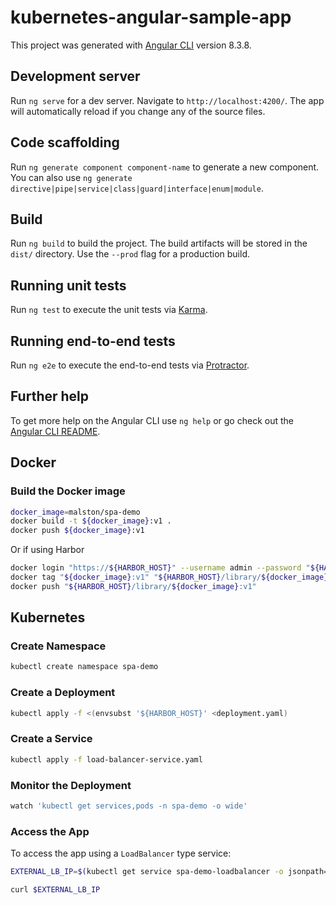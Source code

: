 # kubernetes-angular-sample-app

This project was generated with [Angular CLI](https://github.com/angular/angular-cli) version 8.3.8.

## Development server

Run `ng serve` for a dev server. Navigate to `http://localhost:4200/`. The app will automatically reload if you change any of the source files.

## Code scaffolding

Run `ng generate component component-name` to generate a new component. You can also use `ng generate directive|pipe|service|class|guard|interface|enum|module`.

## Build

Run `ng build` to build the project. The build artifacts will be stored in the `dist/` directory. Use the `--prod` flag for a production build.

## Running unit tests

Run `ng test` to execute the unit tests via [Karma](https://karma-runner.github.io).

## Running end-to-end tests

Run `ng e2e` to execute the end-to-end tests via [Protractor](http://www.protractortest.org/).

## Further help

To get more help on the Angular CLI use `ng help` or go check out the [Angular CLI README](https://github.com/angular/angular-cli/blob/master/README.md).

## Docker

### Build the Docker image

```bash
docker_image=malston/spa-demo
docker build -t ${docker_image}:v1 .
docker push ${docker_image}:v1
```

Or if using Harbor

```bash
docker login "https://${HARBOR_HOST}" --username admin --password "${HARBOR_PASSWORD}"
docker tag "${docker_image}:v1" "${HARBOR_HOST}/library/${docker_image}:v1"
docker push "${HARBOR_HOST}/library/${docker_image}:v1"
```

## Kubernetes

### Create Namespace

```bash
kubectl create namespace spa-demo
```

### Create a Deployment

```bash
kubectl apply -f <(envsubst '${HARBOR_HOST}' <deployment.yaml)
```

### Create a Service

```bash
kubectl apply -f load-balancer-service.yaml
```

### Monitor the Deployment

```bash
watch 'kubectl get services,pods -n spa-demo -o wide'
```

### Access the App

To access the app using a `LoadBalancer` type service:

```bash
EXTERNAL_LB_IP=$(kubectl get service spa-demo-loadbalancer -o jsonpath='{.status.loadBalancer.ingress[0].ip}' -n spa-demo)

curl $EXTERNAL_LB_IP
```
